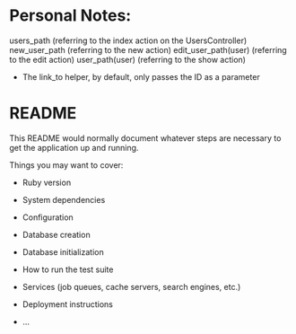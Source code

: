 # Personal Notes:
users_path (referring to the index action on the UsersController)
new_user_path (referring to the new action)
edit_user_path(user) (referring to the edit action)
user_path(user) (referring to the show action)


* The link_to helper, by default, only passes the ID as a parameter


# README

This README would normally document whatever steps are necessary to get the
application up and running.

Things you may want to cover:

* Ruby version

* System dependencies

* Configuration

* Database creation

* Database initialization

* How to run the test suite

* Services (job queues, cache servers, search engines, etc.)

* Deployment instructions

* ...
